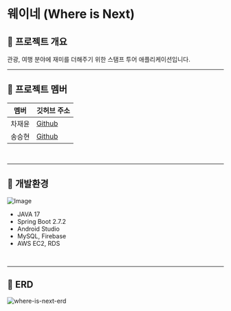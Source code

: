 # 웨이네 (Where is Next)

## 📑 프로젝트 개요
관광, 여행 분야에 재미를 더해주기 위한 스탬프 투어 애플리케이션입니다.
<br>
- - -

## 🌱 프로젝트 멤버
| 멤버                              | 깃허브 주소 |
|---------------------------------|--------|
차재윤 | [Github](https://github.com/CHAYEONIL)
송승현 | [Github](https://github.com/sorryday) |
<br>

- - -

## 🌱 개발환경
![Image](https://user-images.githubusercontent.com/49806534/199482294-ebde5d16-6571-466f-955b-1e3fe01cc95c.png)
- JAVA 17
- Spring Boot 2.7.2
- Android Studio
- MySQL, Firebase
- AWS EC2, RDS


<br />

- - -

## 🌱 ERD
![where-is-next-erd](https://user-images.githubusercontent.com/49806534/199484507-dc33ff3f-5a8b-4c23-8918-f8ac1b789e2b.png)
